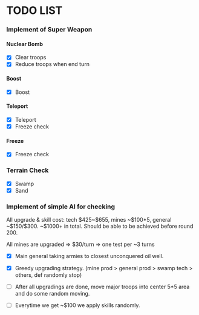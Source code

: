 # TODO LIST

### Implement of Super Weapon

#### Nuclear Bomb

- [x] Clear troops
- [x] Reduce troops when end turn

#### Boost

- [x] Boost

#### Teleport

- [x] Teleport
- [x] Freeze check

#### Freeze

- [x] Freeze check

### Terrain Check

- [x] Swamp
- [x] Sand

### Implement of simple AI for checking

All upgrade & skill cost: tech \$425~\$655, mines ~\$100*5, general ~\$150/\$300. ~\$1000+ in total. Should be able to be achieved before round 200.

All mines are upgraded => $30/turn => one test per ~3 turns

- [x] Main general taking armies to closest unconquered oil well.
- [x] Greedy upgrading strategy. (mine prod > general prod > swamp tech > others, def randomly stop)
- [ ] After all upgradings are done, move major troops into center 5*5 area and do some random moving.
- [ ] Everytime we get ~\$100 we apply skills randomly.


